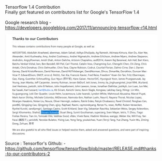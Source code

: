 Tensorflow 1.4 Contribution<br/>
Finally got featured on contributors list for Google's TensorFlow 1.4<br/>
<br/>
Google research blog - https://developers.googleblog.com/2017/11/announcing-tensorflow-r14.html <br/>

![Tensorflow 1.4 Contributors Name](./tf-contribution-thanks.PNG)
Source : Tensorflor's Github: - https://github.com/tensorflow/tensorflow/blob/master/RELEASE.md#thanks-to-our-contributors-2
